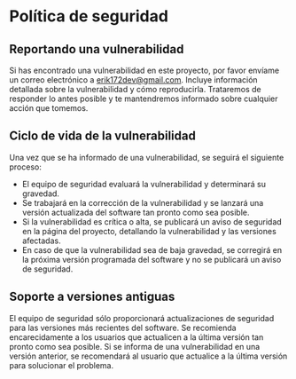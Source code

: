 # Política de seguridad
## Reportando una vulnerabilidad
Si has encontrado una vulnerabilidad en este proyecto, por favor envíame un correo electrónico a erik172dev@gmail.com. Incluye información detallada sobre la vulnerabilidad y cómo reproducirla. Trataremos de responder lo antes posible y te mantendremos informado sobre cualquier acción que tomemos.

## Ciclo de vida de la vulnerabilidad
Una vez que se ha informado de una vulnerabilidad, se seguirá el siguiente proceso:

- El equipo de seguridad evaluará la vulnerabilidad y determinará su gravedad.
- Se trabajará en la corrección de la vulnerabilidad y se lanzará una versión actualizada del software tan pronto como sea posible.
- Si la vulnerabilidad es crítica o alta, se publicará un aviso de seguridad en la página del proyecto, detallando la vulnerabilidad y las versiones afectadas.
- En caso de que la vulnerabilidad sea de baja gravedad, se corregirá en la próxima versión programada del software y no se publicará un aviso de seguridad.

## Soporte a versiones antiguas
El equipo de seguridad sólo proporcionará actualizaciones de seguridad para las versiones más recientes del software. Se recomienda encarecidamente a los usuarios que actualicen a la última versión tan pronto como sea posible. Si se informa de una vulnerabilidad en una versión anterior, se recomendará al usuario que actualice a la última versión para solucionar el problema.
